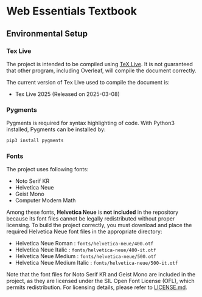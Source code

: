 # Web Essentials Textbook

## Environmental Setup

### Tex Live

The project is intended to be compiled using [TeX Live](https://www.tug.org/texlive/). It is not guaranteed that other program, including Overleaf, will compile the document correctly.

The current version of Tex Live used to compile the document is:
* Tex Live 2025 (Released on 2025-03-08)

### Pygments

Pygments is required for syntax highlighting of code. With Python3 installed, Pygments can be installed by:

```sh
pip3 install pygments
```

### Fonts

The project uses following fonts:

* Noto Serif KR
* Helvetica Neue
* Geist Mono
* Computer Modern Math

Among these fonts, **Helvetica Neue** is **not included** in the repository because its font files cannot be legally redistributed without proper licensing. To build the project correctly, you must download and place the required Helvetica Neue font files in the appropriate directory:

* Helvetica Neue Roman : `fonts/helvetica-neue/400.otf`
* Helvetica Neue Italic : `fonts/helvetica-neue/400-it.otf`
* Helvetica Neue Medium : `fonts/helvetica-neue/500.otf`
* Helvetica Neue Medium Italic : `fonts/helvetica-neue/500-it.otf`

Note that the font files for Noto Serif KR and Geist Mono are included in the project, as they are licensed under the SIL Open Font License (OFL), which permits redistribution. For licensing details, please refer to [LICENSE.md](./LICENSE.md).
